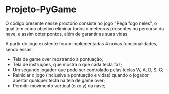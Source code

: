 # Projeto-PyGame
O código presente nesse proctório consiste no jogo "Pega fogo neles", o qual tem como objetivo eliminar todos o meteoros presentes no percurso da nave, e assim obter pontos, além de garantir as suas vidas.

A partir do jogo existente foram implementadas 4 novas funcionalidades, sendo essas: 
- Tela de game over mostrando a pontuação;
- Tela de instruções, que mostra o que cada tecla faz;
- Um segundo jogador que pode ser controlado pelas teclas W, A, D, S, G;
- Reiniciar o jogo (inclusive a pontuação e vidas) quando o jogador apertar qualquer tecla na tela de game over;
- Permitir movimento vertical (eixo y) da nave;